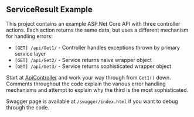 <h2>ServiceResult Example</h2>

This project contains an example ASP.Net Core API with three controller actions. Each action returns the same data, but uses a different mechanism for handling errors:

* `[GET] /api/Get1/` - Controller handles exceptions thrown by primary service layer
* `[GET] /api/Get2/` - Service returns naive wrapper object
* `[GET] /api/Get3/` - Service returns sophisticated wrapper object

Start at [ApiController](./ServiceResultExample/Controllers/ApiController.cs) and work your way through from `Get1()` down. Comments throughout the code explain the various error handling mechanisms and attempt to explain why the third is the most sophisticated.

Swagger page is available at `/swagger/index.html` if you want to debug through the code.